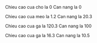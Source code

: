 Chieu cao cua cho la 0  Can nang la 0

Chieu cao cua meo la 1.2  Can nang la 20.3

Chieu cao cua ga la 120.3  Can nang la 100

Chieu cao cua ga la 16.3  Can nang la 10.5

